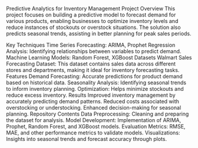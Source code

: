 Predictive Analytics for Inventory Management
Project Overview
This project focuses on building a predictive model to forecast demand for various products, enabling businesses to optimize inventory levels and reduce instances of stockouts or overstock situations. The solution also predicts seasonal trends, assisting in better planning for peak sales periods.

Key Techniques
Time Series Forecasting: ARIMA, Prophet
Regression Analysis: Identifying relationships between variables to predict demand.
Machine Learning Models: Random Forest, XGBoost
Datasets
Walmart Sales Forecasting Dataset: This dataset contains sales data across different stores and departments, making it ideal for inventory forecasting tasks.
Features
Demand Forecasting: Accurate predictions for product demand based on historical data.
Seasonality Analysis: Identifying seasonal trends to inform inventory planning.
Optimization: Helps minimize stockouts and reduce excess inventory.
Results
Improved inventory management by accurately predicting demand patterns.
Reduced costs associated with overstocking or understocking.
Enhanced decision-making for seasonal planning.
Repository Contents
Data Preprocessing: Cleaning and preparing the dataset for analysis.
Model Development: Implementation of ARIMA, Prophet, Random Forest, and XGBoost models.
Evaluation Metrics: RMSE, MAE, and other performance metrics to validate models.
Visualizations: Insights into seasonal trends and forecast accuracy through plots.
